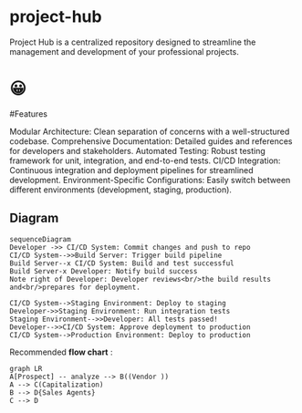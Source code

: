 # project-hub
Project Hub is a centralized repository designed to streamline the management and development of your professional projects.

😀
=======
#Features

Modular Architecture: Clean separation of concerns with a well-structured codebase.
Comprehensive Documentation: Detailed guides and references for developers and stakeholders.
Automated Testing: Robust testing framework for unit, integration, and end-to-end tests.
CI/CD Integration: Continuous integration and deployment pipelines for streamlined development.
Environment-Specific Configurations: Easily switch between different environments (development, staging, production).

## Diagram
```mermaid
sequenceDiagram
Developer ->> CI/CD System: Commit changes and push to repo
CI/CD System-->>Build Server: Trigger build pipeline
Build Server--x CI/CD System: Build and test successful
Build Server-x Developer: Notify build success
Note right of Developer: Developer reviews<br/>the build results and<br/>prepares for deployment.

CI/CD System-->Staging Environment: Deploy to staging
Developer->>Staging Environment: Run integration tests
Staging Environment-->>Developer: All tests passed!
Developer-->>CI/CD System: Approve deployment to production
CI/CD System-->Production Environment: Deploy to production
```


Recommended **flow chart** :

```mermaid
graph LR
A[Prospect] -- analyze --> B((Vendor ))
A --> C(Capitalization)
B --> D{Sales Agents}
C --> D
```
